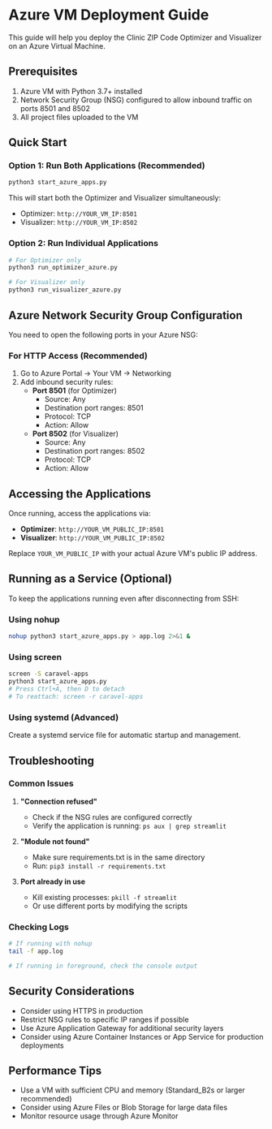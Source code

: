 # Azure VM Deployment Guide

This guide will help you deploy the Clinic ZIP Code Optimizer and Visualizer on an Azure Virtual Machine.

## Prerequisites

1. Azure VM with Python 3.7+ installed
2. Network Security Group (NSG) configured to allow inbound traffic on ports 8501 and 8502
3. All project files uploaded to the VM

## Quick Start

### Option 1: Run Both Applications (Recommended)
```bash
python3 start_azure_apps.py
```
This will start both the Optimizer and Visualizer simultaneously:
- Optimizer: `http://YOUR_VM_IP:8501`
- Visualizer: `http://YOUR_VM_IP:8502`

### Option 2: Run Individual Applications
```bash
# For Optimizer only
python3 run_optimizer_azure.py

# For Visualizer only  
python3 run_visualizer_azure.py
```

## Azure Network Security Group Configuration

You need to open the following ports in your Azure NSG:

### For HTTP Access (Recommended)
1. Go to Azure Portal → Your VM → Networking
2. Add inbound security rules:
   - **Port 8501** (for Optimizer)
     - Source: Any
     - Destination port ranges: 8501
     - Protocol: TCP
     - Action: Allow
   - **Port 8502** (for Visualizer)  
     - Source: Any
     - Destination port ranges: 8502
     - Protocol: TCP
     - Action: Allow

## Accessing the Applications

Once running, access the applications via:
- **Optimizer**: `http://YOUR_VM_PUBLIC_IP:8501`
- **Visualizer**: `http://YOUR_VM_PUBLIC_IP:8502`

Replace `YOUR_VM_PUBLIC_IP` with your actual Azure VM's public IP address.

## Running as a Service (Optional)

To keep the applications running even after disconnecting from SSH:

### Using nohup
```bash
nohup python3 start_azure_apps.py > app.log 2>&1 &
```

### Using screen
```bash
screen -S caravel-apps
python3 start_azure_apps.py
# Press Ctrl+A, then D to detach
# To reattach: screen -r caravel-apps
```

### Using systemd (Advanced)
Create a systemd service file for automatic startup and management.

## Troubleshooting

### Common Issues

1. **"Connection refused"**
   - Check if the NSG rules are configured correctly
   - Verify the application is running: `ps aux | grep streamlit`

2. **"Module not found"**
   - Make sure requirements.txt is in the same directory
   - Run: `pip3 install -r requirements.txt`

3. **Port already in use**
   - Kill existing processes: `pkill -f streamlit`
   - Or use different ports by modifying the scripts

### Checking Logs
```bash
# If running with nohup
tail -f app.log

# If running in foreground, check the console output
```

## Security Considerations

- Consider using HTTPS in production
- Restrict NSG rules to specific IP ranges if possible
- Use Azure Application Gateway for additional security layers
- Consider using Azure Container Instances or App Service for production deployments

## Performance Tips

- Use a VM with sufficient CPU and memory (Standard_B2s or larger recommended)
- Consider using Azure Files or Blob Storage for large data files
- Monitor resource usage through Azure Monitor 